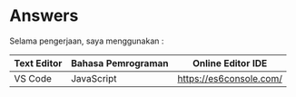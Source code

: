 # Answers

Selama pengerjaan, saya menggunakan :

Text Editor   | Bahasa Pemrograman | Online Editor IDE
------------- | -------------------| -----------------
VS Code       | JavaScript         | https://es6console.com/


